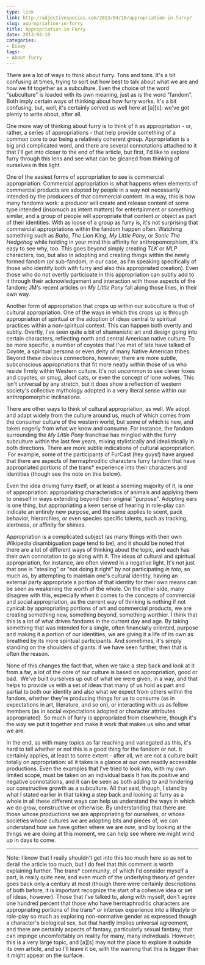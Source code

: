 ```yaml
---
type: link
link: http://adjectivespecies.com/2013/04/10/appropriation-in-furry/
slug: appropriation-in-furry
title: Appropriation in Furry
date: 2013-04-10
categories:
- Essay
tags:
- About furry
---
```


There are a lot of ways to think about furry. Tons and tons. It's a bit
confusing at times, trying to sort out how best to talk about what we are and
how we fit together as a subculture. Even the choice of the word "subculture" is
loaded with its own meaning, just as is the word "fandom". Both imply certain
ways of thinking about how furry works. It's a bit confusing, but, well, it's
certainly served us well here at \[a\]\[s\]: we've got plenty to write about, after
all.

One more way of thinking about furry is to think of it as appropriation - or,
rather, a series of appropriations - that help provide something of a common
core to our being a relatively coherent group. Appropriation is a big and
complicated word, and there are several connotations attached to it that I'll
get into closer to the end of the article, but first, I'd like to explore furry
through this lens and see what can be gleaned from thinking of ourselves in this
light.<!--more-->

One of the easiest forms of appropriation to see is commercial appropriation.
Commercial appropriation is what happens when elements of commercial products
are adopted by people in a way not necessarily intended by the producers of that
commercial content. In a way, this is how many fandoms work: a producer will
create and release content of some type intended (insomuch as intent matters)
for entertainment or something similar, and a group of people will appropriate
that content or object as part of their identities. With as loose of a group as
furry is, it's not surprising that commercial appropriations within the fandom
happen often. Watching something such as *Balto*, *The Lion King*,
*My Little Pony*, or *Sonic The Hedgehog* while holding in your
mind this affinity for anthropomorphism, it's easy to see why, too. This goes
beyond simply creating *TLK* or *MLP* characters, too, but also in
adopting and creating things within the newly formed fandom (or sub-fandom, in
our case, as I'm speaking specifically of those who identify both with furry and
also this appropriated creation). Even those who do not overtly participate in
this appropriation can subtly add to it through their acknowledgement and
interaction with those aspects of the fandom; JM's recent articles on *My
Little Pony* fall along those lines, in their own way.

Another form of appropriation that crops up within our subculture is that of
cultural appropriation. One of the ways in which this crops up is through
appropriation of spiritual or the adoption of ideas central to spiritual
practices within a non-spiritual context. This can happen both overtly and
subtly. Overtly, I've seen quite a bit of shamanistic art and design going into
certain characters, reflecting north and central American native culture. To be
more specific, a number of coyotes that I've met of late have talked of Coyote,
a spiritual persona or even deity of many Native American tribes. Beyond these
obvious connections, however, there are more subtle, subconscious appropriations
that fit more neatly within those of us who reside firmly within Western
culture. It's not uncommon to see clever foxes and coyotes, or smug, aloof cats,
or even the concept of lone wolves. This isn't universal by any stretch, but it
does show a reflection of western society's collective mythology adopted in a
very literal sense within our anthropomorphic inclinations.

There are other ways to think of cultural appropriation, as well. We adopt and
adapt widely from the culture around us, much of which comes from the consumer
culture of the western world, but some of which is new, and taken eagerly from
what we know and consume. For instance, the fandom surrounding the *My Little
Pony* franchise has mingled with the furry subculture within the last few
years, mixing stylistically and idealistically in both directions. There are
more subtle indications of cultural appropriation.  For example, some of the
participants of FurCast (hey guys!) have argued that there are aspects of
hermaphroditic characters furry fandom that have appropriated portions of the
trans\* experience into their characters and identities (though see the note on
this below).

Even the idea driving furry itself, or at least a seeming majority of it, is one
of appropriation: appropriating characteristics of animals and applying them to
oneself in ways extending beyond their original "purpose". Adopting ears is one
thing, but appropriating a keen sense of hearing in role-play can indicate an
entirely new purpose, and the same applies to scent, pack behavior, hierarchies,
or even species specific talents, such as tracking, alertness, or affinity for
shinies.

Appropriation is a complicated subject (as many things with their own Wikipedia
disambiguation page tend to be), and it should be noted that there are a lot of
different ways of thinking about the topic, and each has their own connotation
to go along with it. The ideas of cultural and spiritual appropriation, for
instance, are often viewed in a negative light. It's not just that one is
"stealing" or "not doing it right" by not participating *in toto*, so
much as, by attempting to maintain one's cultural identity, having an external
party appropriate a portion of that identity for their own means can be seen as
weakening the worth of the whole. On the other side, many disagree with this,
especially when it comes to the concepts of commercial and social appropriation,
as the current way of thinking is nothing if not cynical: by appropriating
portions of art and commercial products, we are creating something new,
something beyond, something worthier. I think that this is a lot of what drives
fandoms in the current day and age. By taking something that was intended for a
single, often financially oriented, purpose and making it a portion of our
identities, we are giving it a life of its own as breathed by its more spiritual
participants. And sometimes, it's simply standing on the shoulders of giants: if
we have seen further, then that is often the reason.

None of this changes the fact that, when we take a step back and look at it from
a far, a lot of the core of our culture is based on appropriation, good or bad.
 We've built ourselves up out of what we were given, in a way, and that helps to
provide us with a set of ideas that many of us hold as part and partial to both
our identity and also what we expect from others within the fandom, whether
they're producing things for us to consume (as in expectations in art,
literature, and so on), or interacting with us as fellow members (as in social
expectations adopted or character attributes appropriated). So much of furry is
appropriated from elsewhere, though it's the way we put it together and make it
work that makes us who and what we are.

In the end, as with many topics as far reaching and variegated as this, it's
hard to tell whether or not this is a good thing for the fandom or not. It
certainly applies, at least to some extent - after all, we are not a culture
built totally on appropriation: all it takes is a glance at our own readily
accessible productions. Even the examples that I've tried to look into, with my
own limited scope, must be taken on an individual basis It has its positive and
negative connotations, and it can be seen as both adding to and hindering our
constructive growth as a subculture. All that said, though, I stand by what I
stated earlier in that taking a step back and looking at furry as a whole in all
these different ways can help us understand the ways in which we do grow,
constructive or otherwise. By understanding that there are those whose
productions we are appropriating for ourselves, or whose societies whose
cultures we are adopting bits and pieces of, we can understand how we have
gotten where we are *now*, and by looking at the things we are doing at
this moment, we can help see where we might wind up in days to come.

-----

Note: I know that I really shouldn't get into this too much here so as not to
derail the article too much, but I do feel that this comment is worth explaining
further. The trans\* community, of which I'd consider myself a part, is really
quite new, and even much of the underlying theory of gender goes back only a
century at most (though there were certainly descriptions of both before, it is
important recognize the start of a cohesive idea or set of ideas, however).
Those that I've talked to, along with myself, don't agree one hundred percent
that those who have hermaphroditic characters are appropriating portions of the
trans\* or intersex experience into a lifestyle or role-play so much as
exploring non-normative gender as expressed though a character's biological sex,
but that hardly implies universal agreement, and there are certainly aspects of
fantasy, particularly sexual fantasy, that can impinge uncomfortably on reality
for many, many individuals. However, this is a very large topic, and \[a\]\[s\]
may not the place to explore it outside its own article, and so I'll leave it
be, with the warning that this is bigger than it might appear on the surface.
